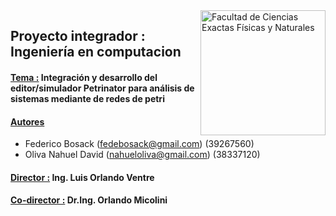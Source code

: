 <img src="https://drive.google.com/uc?export=view&id=1fBDbTvato9MGgCJ-yMGF_cw-f8K1AZ3K" title="Facultad de Ciencias Exactas Físicas y Naturales" width="200" img align="right"/>

## Proyecto integrador : Ingeniería en computacion 

#### <ins>Tema :</ins> Integración y desarrollo del editor/simulador Petrinator para análisis de sistemas mediante de redes de petri

#### <ins>Autores</ins> 
- Federico Bosack  (<fedebosack@gmail.com>) (39267560)
- Oliva Nahuel David   (<nahueloliva@gmail.com>) (38337120)

#### <ins>Director :</ins> Ing. Luis Orlando Ventre
#### <ins>Co-director :</ins> Dr.Ing. Orlando Micolini
